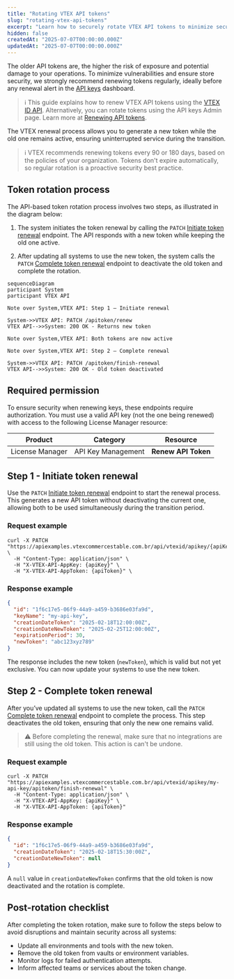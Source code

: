 ```yaml
---
title: "Rotating VTEX API tokens"
slug: "rotating-vtex-api-tokens"
excerpt: "Learn how to securely rotate VTEX API tokens to minimize security risks and ensure uninterrupted service."
hidden: false
createdAt: "2025-07-07T00:00:00.000Z"
updatedAt: "2025-07-07T00:00:00.000Z"
---
```


The older API tokens are, the higher the risk of exposure and potential damage to your operations. To minimize vulnerabilities and ensure store security, we strongly recommend renewing tokens regularly, ideally before any renewal alert in the [API keys](https://help.vtex.com/tutorial/api-keys--4bFEmcHXgpNksoePchZyy6) dashboard.

>ℹ️ This guide explains how to renew VTEX API tokens using the [VTEX ID API](https://developers.vtex.com/docs/api-reference/vtex-id-api). Alternatively, you can rotate tokens using the API keys Admin page. Learn more at [Renewing API tokens](https://help.vtex.com/en/tutorial/renewing-api-tokens--7r4AzptYjXErGHadg9LnJ3).

The VTEX renewal process allows you to generate a new token while the old one remains active, ensuring uninterrupted service during the transition.

>ℹ️ VTEX recommends renewing tokens every 90 or 180 days, based on the policies of your organization. Tokens don't expire automatically, so regular rotation is a proactive security best practice.

## Token rotation process

The API-based token rotation process involves two steps, as illustrated in the diagram below:

1. The system initiates the token renewal by calling the `PATCH` [Initiate token renewal](https://developers.vtex.com/docs/api-reference/vtex-id-api#patch-/api/vtexid/apikey/-apiKey-/apitoken/renew) endpoint. The API responds with a new token while keeping the old one active.

2. After updating all systems to use the new token, the system calls the `PATCH` [Complete token renewal](https://developers.vtex.com/docs/api-reference/vtex-id-api#patch-/api/vtexid/apikey/-apiKey-/apitoken/finish-renewal) endpoint to deactivate the old token and complete the rotation.

```mermaid
sequenceDiagram
participant System
participant VTEX API

Note over System,VTEX API: Step 1 – Initiate renewal

System->>VTEX API: PATCH /apitoken/renew
VTEX API-->>System: 200 OK - Returns new token

Note over System,VTEX API: Both tokens are now active

Note over System,VTEX API: Step 2 – Complete renewal

System->>VTEX API: PATCH /apitoken/finish-renewal
VTEX API-->>System: 200 OK - Old token deactivated
```

## Required permission

To ensure security when renewing keys, these endpoints require authorization. You must use a valid API key (not the one being renewed) with access to the following License Manager resource:

| Product | Category | Resource |
| ----- | ----- | ----- |
| License Manager | API Key Management | **Renew API Token** |

## Step 1 - Initiate token renewal

Use the `PATCH` [Initiate token renewal](https://developers.vtex.com/docs/api-reference/vtex-id-api#patch-/api/vtexid/apikey/-apiKey-/apitoken/renew) endpoint to start the renewal process. This generates a new API token without deactivating the current one, allowing both to be used simultaneously during the transition period.

### Request example

```shell
curl -X PATCH "https://apiexamples.vtexcommercestable.com.br/api/vtexid/apikey/{apiKey}/apitoken/renew" \
  -H "Content-Type: application/json" \
  -H "X-VTEX-API-AppKey: {apiKey}" \
  -H "X-VTEX-API-AppToken: {apiToken}" \
```

### Response example

```json
{
  "id": "1f6c17e5-06f9-44a9-a459-b3686e03fa9d",
  "keyName": "my-api-key",
  "creationDateToken": "2025-02-18T12:00:00Z",
  "creationDateNewToken": "2025-02-25T12:00:00Z",
  "expirationPeriod": 30,
  "newToken": "abc123xyz789"
}
```

The response includes the new token (`newToken`), which is valid but not yet exclusive. You can now update your systems to use the new token.

## Step 2 - Complete token renewal

After you’ve updated all systems to use the new token, call the `PATCH` [Complete token renewal](https://developers.vtex.com/docs/api-reference/vtex-id-api#patch-/api/vtexid/apikey/-apiKey-/apitoken/finish-renewal) endpoint to complete the process. This step deactivates the old token, ensuring that only the new one remains valid.

>⚠️ Before completing the renewal, make sure that no integrations are still using the old token. This action is can't be undone.

### Request example

```shell
curl -X PATCH "https://apiexamples.vtexcommercestable.com.br/api/vtexid/apikey/my-api-key/apitoken/finish-renewal" \
  -H "Content-Type: application/json" \
  -H "X-VTEX-API-AppKey: {apiKey}" \
  -H "X-VTEX-API-AppToken: {apiToken}"
```

### Response example

```json
{
  "id": "1f6c17e5-06f9-44a9-a459-b3686e03fa9d",
  "creationDateToken": "2025-02-18T15:30:00Z",
  "creationDateNewToken": null
}
```

A `null` value in `creationDateNewToken` confirms that the old token is now deactivated and the rotation is complete.

## Post-rotation checklist

After completing the token rotation, make sure to follow the steps below to avoid disruptions and maintain security across all systems:

* Update all environments and tools with the new token.
* Remove the old token from vaults or environment variables.
* Monitor logs for failed authentication attempts.
* Inform affected teams or services about the token change.

